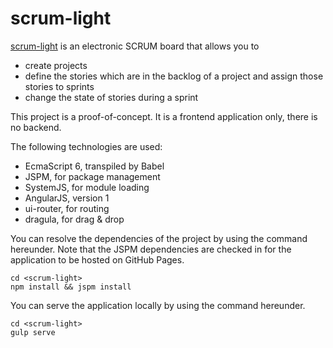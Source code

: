 # scrum-light
[scrum-light](http://thomas-jakemeyn.github.io/) is an electronic SCRUM board that allows you to
* create projects
* define the stories which are in the backlog of a project and assign those stories to sprints
* change the state of stories during a sprint

This project is a proof-of-concept. It is a frontend application only, there is no backend.

The following technologies are used:
* EcmaScript 6, transpiled by Babel
* JSPM, for package management
* SystemJS, for module loading
* AngularJS, version 1
* ui-router, for routing
* dragula, for drag & drop

You can resolve the dependencies of the project by using the command hereunder. 
Note that the JSPM dependencies are checked in for the application to be hosted on GitHub Pages.
```
cd <scrum-light>
npm install && jspm install
```

You can serve the application locally by using the command hereunder.
```
cd <scrum-light>
gulp serve
```
